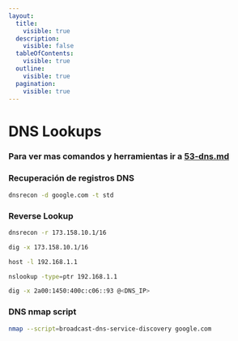 ```yaml
---
layout:
  title:
    visible: true
  description:
    visible: false
  tableOfContents:
    visible: true
  outline:
    visible: true
  pagination:
    visible: true
---
```


# DNS Lookups

### Para ver mas comandos y herramientas ir a [53-dns.md](../../pentesting-networks/network-services/53-dns.md "mention")

### Recuperación de registros DNS

```bash
dnsrecon -d google.com -t std
```

### Reverse Lookup

```bash
dnsrecon -r 173.158.10.1/16
```

```bash
dig -x 173.158.10.1/16
```

```bash
host -l 192.168.1.1
```

```bash
nslookup -type=ptr 192.168.1.1
```

```bash
dig -x 2a00:1450:400c:c06::93 @<DNS_IP>
```

### DNS nmap script

```bash
nmap --script=broadcast-dns-service-discovery google.com
```

